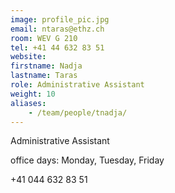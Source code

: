 ```yaml
---
image: profile_pic.jpg
email: ntaras@ethz.ch
room: WEV G 210
tel: +41 44 632 83 51
website:
firstname: Nadja
lastname: Taras
role: Administrative Assistant
weight: 10
aliases:
    - /team/people/tnadja/
---
```


Administrative Assistant

office days: Monday, Tuesday, Friday

+41 044 632 83 51


